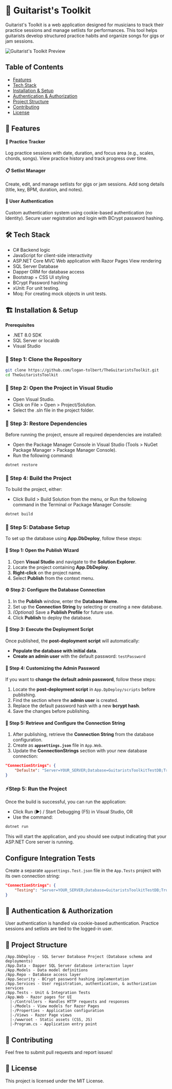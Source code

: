 # 🎸 Guitarist's Toolkit

Guitarist's Toolkit is a web application designed for musicians to track their practice sessions and manage setlists for performances. This tool helps guitarists develop structured practice habits and organize songs for gigs or jam sessions.

![Guitarist's Toolkit Preview](https://github.com/logan-tolbert/dev-space/blob/main/demos/gtk-preview.gif)

## Table of Contents
- [Features](#-features)
- [Tech Stack](#-tech-stack)
- [Installation & Setup](#-installation--setup)
- [Authentication & Authorization](#-authentication--authorization)
- [Project Structure](#-project-structure)
- [Contributing](#-contributing)
- [License](#-license)

## 🚀 Features

 #### 🎵 Practice Tracker

Log practice sessions with date, duration, and focus area (e.g., scales, chords, songs).
View practice history and track progress over time.

 #### 📋 Setlist Manager

Create, edit, and manage setlists for gigs or jam sessions.
Add song details (title, key, BPM, duration, and notes).

#### 🔐 User Authentication

Custom authentication system using cookie-based authentication (no Identity).
Secure user registration and login with BCrypt password hashing.

## 🛠 Tech Stack

- C# Backend logic
- JavaScript for client-side interactivity
- ASP.NET Core MVC Web application with Razor Pages View rendering 
- SQL Server Database
- Dapper ORM for database access
- Bootstrap + CSS UI styling
- BCrypt Password hashing
- xUnit: For unit testing.
- Moq: For creating mock objects in unit tests.

## 🏗 Installation & Setup

**Prerequisites**

- .NET 8.0 SDK
- SQL Server or localdb
- Visual Studio

### 📌 Step 1: Clone the Repository

```sh
git clone https://github.com/logan-tolbert/TheGuitaristsToolkit.git
cd TheGuitaristsToolkit
```
### 📌 Step 2: Open the Project in Visual Studio
- Open Visual Studio.
- Click on File > Open > Project/Solution.
- Select the .sln file in the project folder.

### 📌 Step 3: Restore Dependencies
Before running the project, ensure all required dependencies are installed:

- Open the Package Manager Console in Visual Studio (Tools > NuGet Package Manager > Package Manager Console).
- Run the following command:
```powershell
dotnet restore
```
### 📌 Step 4: Build the Project
To build the project, either:

- Click Build > Build Solution from the menu, or
Run the following command in the Terminal or Package Manager Console:
```powershell
dotnet build
```
### 📌 Step 5: Database Setup 

To set up the database using **App.DbDeploy**, follow these steps:

#### 🚀 Step 1: Open the Publish Wizard
1. Open **Visual Studio** and navigate to the **Solution Explorer**.
2. Locate the project containing **App.DbDeploy**.
3. **Right-click** on the project name.
4. Select **Publish** from the context menu.

#### ⚙️ Step 2: Configure the Database Connection
1. In the **Publish** window, enter the **Database Name**.
2. Set up the **Connection String** by selecting or creating a new database.
3. *(Optional)* Save a **Publish Profile** for future use.
4. Click **Publish** to deploy the database.

#### 📜 Step 3: Execute the Deployment Script
Once published, the **post-deployment script** will automatically:
- **Populate the database with initial data**.
- **Create an admin user** with the default password:  `testPassword`

#### 🔑 Step 4: Customizing the Admin Password
If you want to **change the default admin password**, follow these steps:
1. Locate the **post-deployment script** in `App.DpDeploy/scripts` before publishing.
2. Find the section where the **admin user** is created.
3. Replace the default password hash with a new **bcrypt hash**.
4. Save the changes before publishing.

#### 🔗 Step 5: Retrieve and Configure the Connection String
1. After publishing, retrieve the **Connection String** from the database configuration.
2. Create as **`appsettings.json`** file in `App.Web`.
3. Update the **ConnectionStrings** section with your new database connection:
```json
"ConnectionStrings": {
	"Defaulte": "Server=YOUR_SERVER;Database=GuitaristsToolkitTestDB;Trusted_Connection=True;MultipleActiveResultSets=true"
}
```
### ⚡Step 5: Run the Project
Once the build is successful, you can run the application:

- Click Run (▶️) / Start Debugging (F5) in Visual Studio,
OR
- Use the command:
```powershell
dotnet run
```
This will start the application, and you should see output indicating that your ASP.NET Core server is running.

## Configure Integration Tests

Create a separate `appsettings.Test.json` file in the `App.Tests` project with its own connection string:
```json
"ConnectionStrings": {
	"Testing": "Server=YOUR_SERVER;Database=GuitaristsToolkitTestDB;Trusted_Connection=True;MultipleActiveResultSets=true"
}
```

## 🔑 Authentication & Authorization

User authentication is handled via cookie-based authentication.
Practice sessions and setlists are tied to the logged-in user.

## 📂 Project Structure

```plaintext
/App.DbDeploy - SQL Server Database Project (Database schema and deployments)
/App.Data - Dapper SQL Server database interaction layer
/App.Models - Data model definitions
/App.Repo - Database access layer
/App.Security - BCrypt password hashing implementation
/App.Services - User registration, authentication, & authorization services
/App.Tests - Unit & Integration Tests
/App.Web - Razor pages for UI
  |-/Controllers - Handles HTTP requests and responses
  |-/Models - View models for Razor Pages
  |-/Properties - Application configuration
  |-/Views - Razor Page views
  |-/wwwroot - Static assets (CSS, JS)
  |-Program.cs - Application entry point
```

## 👥 Contributing

Feel free to submit pull requests and report issues!

## 📜 License

This project is licensed under the MIT License.
